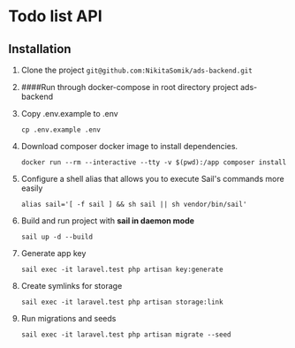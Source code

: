 # Todo list API

## Installation

1. Clone the project `git@github.com:NikitaSomik/ads-backend.git`
2. ####Run through docker-compose in root directory project ads-backend
3. Copy .env.example to .env

   `cp .env.example .env`

4. Download composer docker image to install dependencies.

   `docker run --rm --interactive --tty -v $(pwd):/app composer install`

5. Configure a shell alias that allows you to execute Sail's commands more easily

   `alias sail='[ -f sail ] && sh sail || sh vendor/bin/sail'`

6. Build and run project with **sail in daemon mode**

   `sail up -d --build`

7. Generate app key

   `sail exec -it laravel.test php artisan key:generate`

8. Create symlinks for storage

   `sail exec -it laravel.test php artisan storage:link`

9. Run migrations and seeds

   `sail exec -it laravel.test php artisan migrate --seed`
